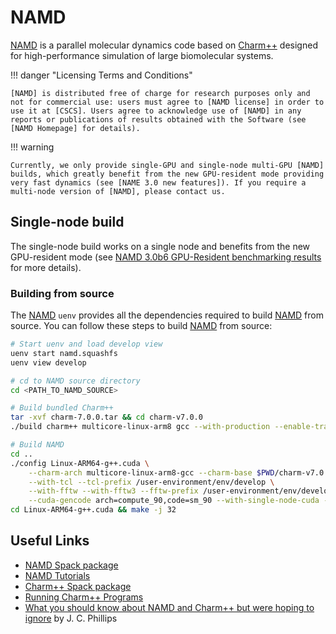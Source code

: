 # NAMD

[NAMD] is a parallel molecular dynamics code based on [Charm++] designed for high-performance simulation of large biomolecular systems.

!!! danger "Licensing Terms and Conditions"
    
    [NAMD] is distributed free of charge for research purposes only and not for commercial use: users must agree to [NAMD license] in order to use it at [CSCS]. Users agree to acknowledge use of [NAMD] in any reports or publications of results obtained with the Software (see [NAMD Homepage] for details).

!!! warning

    Currently, we only provide single-GPU and single-node multi-GPU [NAMD] builds, which greatly benefit from the new GPU-resident mode providing very fast dynamics (see [NAME 3.0 new features]). If you require a multi-node version of [NAMD], please contact us.

## Single-node build

The single-node build works on a single node and benefits from the new GPU-resident mode (see [NAMD 3.0b6 GPU-Resident benchmarking results] for more details).

### Building from source

The [NAMD] `uenv` provides all the dependencies required to build [NAMD] from source. You can follow these steps to build [NAMD] from source:

```bash
# Start uenv and load develop view
uenv start namd.squashfs
uenv view develop

# cd to NAMD source directory
cd <PATH_TO_NAMD_SOURCE>

# Build bundled Charm++
tar -xvf charm-7.0.0.tar && cd charm-v7.0.0
./build charm++ multicore-linux-arm8 gcc --with-production --enable-tracing -j 32

# Build NAMD
cd ..
./config Linux-ARM64-g++.cuda \
    --charm-arch multicore-linux-arm8-gcc --charm-base $PWD/charm-v7.0.0 \
    --with-tcl --tcl-prefix /user-environment/env/develop \
    --with-fftw --with-fftw3 --fftw-prefix /user-environment/env/develop \
    --cuda-gencode arch=compute_90,code=sm_90 --with-single-node-cuda --with-cuda --cuda-prefix /user-environment/env/develop
cd Linux-ARM64-g++.cuda && make -j 32
```

## Useful Links

* [NAMD Spack package]
* [NAMD Tutorials]
* [Charm++ Spack package]
* [Running Charm++ Programs]
* [What you should know about NAMD and Charm++ but were hoping to ignore] by J. C. Phillips

[Charm++]: https://charm.cs.uiuc.edu/ 
[Charm++ Spack package]: https://packages.spack.io/package.html?name=charmpp 
[CSCS]: https://www.cscs.ch
[NAMD]: http://www.ks.uiuc.edu/Research/namd/
[NAMD Homepage]: http://www.ks.uiuc.edu/Research/namd/
[NAMD license]: http://www.ks.uiuc.edu/Research/namd/license.html
[NAMD Tutorials]: http://www.ks.uiuc.edu/Training/Tutorials/index.html#namd
[NAMD Spack package]: https://packages.spack.io/package.html?name=namd
[Running Charm++ Programs]: https://charm.readthedocs.io/en/latest/charm++/manual.html#running-charm-programs
[What you should know about NAMD and Charm++ but were hoping to ignore]: https://dl.acm.org/doi/pdf/10.1145/3219104.3219134
[NAMD 3.0 new features]: https://www.ks.uiuc.edu/Research/namd/3.0/features.html
[NAMD 3.0b6 GPU-Resident benchmarking results]: https://www.ks.uiuc.edu/Research/namd/benchmarks/#:~:text=In%20addition%20to%20performing%20force,step%20host%2Ddevice%20communication%20latencies.
